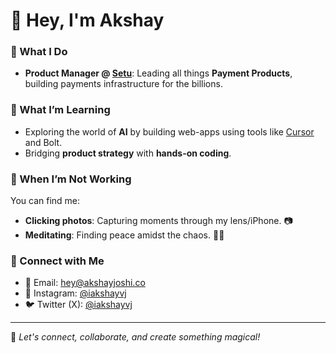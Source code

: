 # 👋 Hey, I'm Akshay 

### 🚀 What I Do
- **Product Manager @ [Setu](https://setu.co)**: Leading all things **Payment Products**, building payments infrastructure for the billions.

### 🌱 What I’m Learning
- Exploring the world of **AI** by building web-apps using tools like [Cursor](https://cursor.so) and Bolt.
- Bridging **product strategy** with **hands-on coding**.

### 📸 When I’m Not Working
You can find me:
- **Clicking photos**: Capturing moments through my lens/iPhone. 📷
- **Meditating**: Finding peace amidst the chaos. 🧘‍♂️

### 📲 Connect with Me
- 📧 Email: [hey@akshayjoshi.co](mailto:hey@akshayjoshi.co)
- 📸 Instagram: [@iakshayvj](https://instagram.com/iakshayvj)
- 🐦 Twitter (X): [@iakshayvj](https://x.com/iakshayvj)

---

🌟 *Let's connect, collaborate, and create something magical!*
